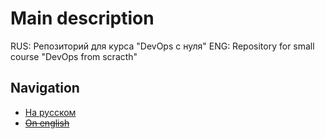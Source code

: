 # Main description

RUS: Репозиторий для курса "DevOps с нуля"
ENG: Repository for small course "DevOps from scracth"

## Navigation

- [На русском](./RUS/README.md)
- ~~[On english](./ENG/README.md)~~
